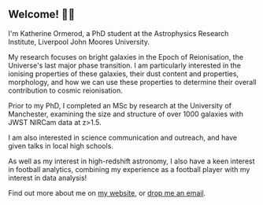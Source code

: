 ## Welcome! 👋🔭

I'm Katherine Ormerod, a PhD student at the Astrophysics Research Institute, Liverpool John Moores University. 

My research focuses on bright galaxies in the Epoch of Reionisation, the Universe's last major phase transition. I am particularly interested in the ionising properties of these galaxies, their dust content and properties, morphology, and how we can use these properties to determine their overall contribution to cosmic reionisation. 

Prior to my PhD, I completed an MSc by research at the University of Manchester, examining the size and structure of over 1000 galaxies with JWST NIRCam data at z>1.5. 

I am also interested in science communication and outreach, and have given talks in local high schools. 

As well as my interest in high-redshift astronomy, I also have a keen interest in football analytics, combining my experience as a football player with my interest in data analysis! 

Find out more about me on [my website](https://k-ormerod.github.io), or [drop me an email](mailto:arikorme@ljmu.ac.uk).
